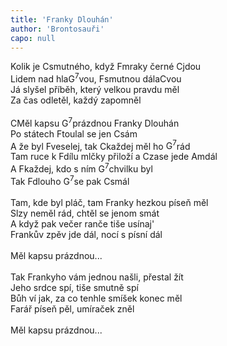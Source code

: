 ```yaml
---
title: 'Franky Dlouhán'
author: 'Brontosauři'
capo: null
---
```


<verse number="1:"></verse>Kolik je <wrapper><chord>C</chord></wrapper>smutného, když <wrapper><chord>F</chord></wrapper>mraky černé <wrapper><chord>C</chord></wrapper>jdou<br>
Lidem nad hla<wrapper><chord>G<sup>7</sup></chord></wrapper>vou, <wrapper><chord>F</chord></wrapper>smutnou dála<wrapper><chord>C</chord></wrapper>vou<br>
Já slyšel příběh, který velkou pravdu měl<br>
Za čas odletěl, každý zapomněl<br>
<br>
<verse number="R:"></verse><wrapper><chord>C</chord></wrapper>Měl kapsu <wrapper><chord>G<sup>7</sup></chord></wrapper>prázdnou Franky Dlouhán<br>
Po státech <wrapper><chord>F</chord></wrapper>toulal se jen <wrapper><chord>C</chord></wrapper>sám<br>
A že byl <wrapper><chord>F</chord></wrapper>veselej, tak <wrapper><chord>C</chord></wrapper>každej měl ho <wrapper><chord>G<sup>7</sup></chord></wrapper>rád<br>
Tam ruce k <wrapper><chord>F</chord></wrapper>dílu mlčky přiloží a <wrapper><chord>C</chord></wrapper>zase jede <wrapper><chord>Am</chord></wrapper>dál<br>
A <wrapper><chord>F</chord></wrapper>každej, kdo s ním <wrapper><chord>G<sup>7</sup></chord></wrapper>chvilku byl<br>
Tak <wrapper><chord>F</chord></wrapper>dlouho <wrapper><chord>G<sup>7</sup></chord></wrapper>se pak <wrapper><chord>C</chord></wrapper>smál<br>
<br>
<verse number="2:"></verse>Tam, kde byl pláč, tam Franky hezkou píseň měl<br>
Slzy neměl rád, chtěl se jenom smát<br>
A když pak večer ranče tiše usínaj'<br>
Frankův zpěv jde dál, nocí s písní dál<br>
<br>
<verse number="R:"></verse>Měl kapsu prázdnou...<br>
<br>
<verse number="3:"></verse>Tak Frankyho vám jednou našli, přestal žít<br>
Jeho srdce spí, tiše smutně spí<br>
Bůh ví jak, za co tenhle smíšek konec měl<br>
Farář píseň pěl, umíraček zněl<br>
<br>
<verse number="R:"></verse>Měl kapsu prázdnou...